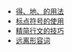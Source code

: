 * [得、地、的用法](./Content/Article/其他/写作技巧/得、地、的用法.md)
* [标点符号的使用](./Content/Article/其他/写作技巧/标点符号的使用.md)
* [精简行文的技巧](./Content/Article/其他/写作技巧/精简行文的技巧.md)
* [远离形容词](./Content/Article/其他/写作技巧/远离形容词.md)